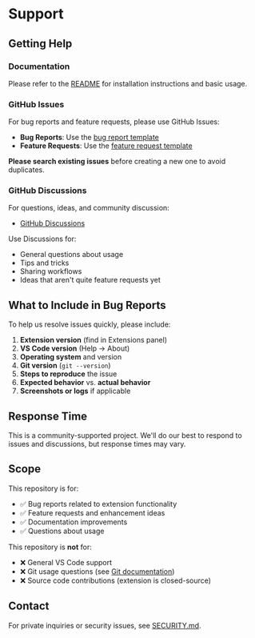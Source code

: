 # Support

## Getting Help

### Documentation

Please refer to the [README](README.md) for installation instructions and basic usage.

### GitHub Issues

For bug reports and feature requests, please use GitHub Issues:

- **Bug Reports**: Use the [bug report template](.github/ISSUE_TEMPLATE/bug-report.yml)
- **Feature Requests**: Use the [feature request template](.github/ISSUE_TEMPLATE/feature-request.yml)

**Please search existing issues** before creating a new one to avoid duplicates.

### GitHub Discussions

For questions, ideas, and community discussion:

- [GitHub Discussions](https://github.com/goodfoot-io/compare-branch-extension/discussions)

Use Discussions for:
- General questions about usage
- Tips and tricks
- Sharing workflows
- Ideas that aren't quite feature requests yet

## What to Include in Bug Reports

To help us resolve issues quickly, please include:

1. **Extension version** (find in Extensions panel)
2. **VS Code version** (Help → About)
3. **Operating system** and version
4. **Git version** (`git --version`)
5. **Steps to reproduce** the issue
6. **Expected behavior** vs. **actual behavior**
7. **Screenshots or logs** if applicable

## Response Time

This is a community-supported project. We'll do our best to respond to issues and discussions, but response times may vary.

## Scope

This repository is for:
- ✅ Bug reports related to extension functionality
- ✅ Feature requests and enhancement ideas
- ✅ Documentation improvements
- ✅ Questions about usage

This repository is **not** for:
- ❌ General VS Code support
- ❌ Git usage questions (see [Git documentation](https://git-scm.com/doc))
- ❌ Source code contributions (extension is closed-source)

## Contact

For private inquiries or security issues, see [SECURITY.md](SECURITY.md).
